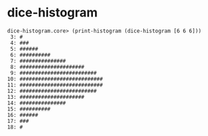 # dice-histogram

    dice-histogram.core> (print-histogram (dice-histogram [6 6 6]))
     3: #
     4: ###
     5: ######
     6: ##########
     7: ###############
     8: #####################
     9: #########################
    10: ###########################
    11: ###########################
    12: #########################
    13: #####################
    14: ###############
    15: ##########
    16: ######
    17: ###
    18: #

